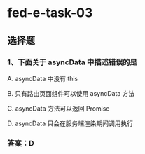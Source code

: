 # fed-e-task-03


## 选择题
### 1、下面关于 asyncData 中描述错误的是
A. asyncData 中没有 this

B. 只有路由页面组件可以使用 asyncData 方法

C. asyncData 方法可以返回 Promise

D. asyncData 只会在服务端渲染期间调用执行

### 答案：D
